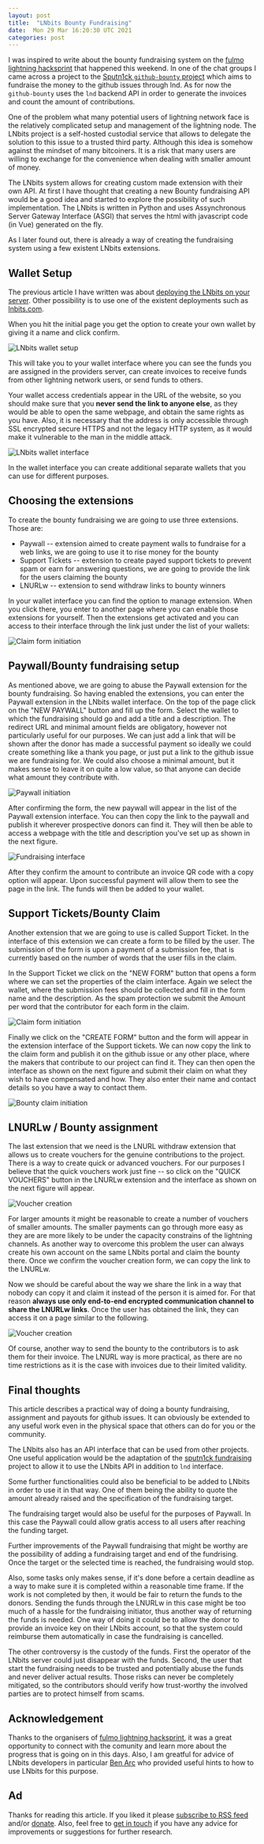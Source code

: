 ```yaml
---
layout: post
title:  "LNbits Bounty Fundraising"
date:  Mon 29 Mar 16:20:30 UTC 2021
categories: post
---
```


I was inspired to write about the bounty fundraising system on the [fulmo lightning hacksprint] that happened this weekend. In one of the chat groups I came across a project to the [Sputn1ck `github-bounty` project][sputn1ckgit] which aims to fundraise the money to the github issues through lnd. As for now the `github-bounty` uses the `lnd` backend API in order to generate the invoices and count the amount of contributions.

One of the problem what many potential users of lightning network face is the relatively complicated setup and management of the lightning node. The LNbits project is a self-hosted custodial service that allows to delegate the solution to this issue to a trusted third party. Although this idea is somehow against the mindset of many bitcoiners. It is a risk that many users are willing to exchange for the convenience when dealing with smaller amount of money.

The LNbits system allows for creating custom made extension with their own API. At first I have thought that creating a new Bounty fundraising API would be a good idea and started to explore the possibility of such implementation. The LNbits is written in Python and uses Assynchronous Server Gateway Interface (ASGI) that serves the html with javascript code (in Vue) generated on the fly.

As I later found out, there is already a way of creating the fundraising system using a few existent LNbits extensions.

## Wallet Setup

The previous article I have written was about [deploying the LNbits on your server]. Other possibility is to use one of the existent deployments such as [lnbits.com]. 

When you hit the initial page you get the option to create your own wallet by giving it a name and click confirm.

![LNbits wallet setup](/assets/fundbounty/wallet_setup.png)

This will take you to your wallet interface where you can see the funds you are assigned in the providers server, can create invoices to receive funds from other lightning network users, or send funds to others.

Your wallet access credentials appear in the URL of the website, so you should make sure that you **never send the link to anyone else**, as they would be able to open the same webpage, and obtain the same rights as you have. Also, it is necessary that the address is only accessible through SSL encrypted secure HTTPS and not the legacy HTTP system, as it would make it vulnerable to the man in the middle attack.

![LNbits wallet interface](/assets/fundbounty/wallet_interface.png)

In the wallet interface you can create additional separate wallets that you can use for different purposes.

## Choosing the extensions

To create the bounty fundraising we are going to use three extensions. Those are:

+ Paywall -- extension aimed to create payment walls to fundraise for a web links, we are going to use it to rise money for the bounty
+ Support Tickets -- extension to create payed support tickets to prevent spam or earn for answering questions, we are going to provide the link for the users claiming the bounty
+ LNURLw -- extension to send withdraw links to bounty winners

In your wallet interface you can find the option to manage extension. When you click there, you enter to another page where you can enable those extensions for yourself. Then the extensions get activated and you can access to their interface through the link just under the list of your wallets:

![Claim form initiation](/assets/fundbounty/active_extensions.png)

## Paywall/Bounty fundraising setup

As mentioned above, we are going to abuse the Paywall extension for the bounty fundraising. So having enabled the extensions, you can enter the Paywall extension in the LNbits wallet interface. On the top of the page click on the "NEW PAYWALL" button and fill up the form. Select the wallet to which the fundraising should go and add a title and a description. The redirect URL and minimal amount fields are obligatory, however not particularly useful for our purposes. We can just add a link that will be shown after the donor has made a successful payment so ideally we could create something like a thank you page, or just put a link to the github issue we are fundraising for. We could also choose a minimal amount, but it makes sense to leave it on quite a low value, so that anyone can decide what amount they contribute with.

![Paywall initiation](/assets/fundbounty/paywall_initiation.png)

After confirming the form, the new paywall will appear in the list of the Paywall extension interface. You can then copy the link to the paywall and publish it wherever prospective donors can find it. They will then be able to access a webpage with the title and description you've set up as shown in the next figure.

![Fundraising interface](/assets/fundbounty/bounty_fundraising.png)

After they confirm the amount to contribute an invoice QR code with a copy option will appear. Upon successful payment will allow them to see the page in the link. The funds will then be added to your wallet.

## Support Tickets/Bounty Claim

Another extension that we are going to use is called Support Ticket. In the interface of this extension we can create a form to be filled by the user. The submission of the form is upon a payment of a submission fee, that is currently based on the number of words that the user fills in the claim. 

In the Support Ticket we click on the "NEW FORM" button that opens a form where we can set the properties of the claim interface. Again we select the wallet, where the submission fees should be collected and fill in the form name and the description. As the spam protection we submit the Amount per word that the contributor for each form in the claim.

![Claim form initiation](/assets/fundbounty/bounty_form.png)

Finally we click on the "CREATE FORM" button and the form will appear in the extension interface of the Support tickets. We can now copy the link to the claim form and publish it on the github issue or any other place, where the makers that contribute to our project can find it. They can then open the interface  as shown on the next figure and submit their claim on what they wish to have compensated and how. They also enter their name and contact details so you have a way to contact them.

![Bounty claim initiation](/assets/fundbounty/bounty_claim.png)

## LNURLw / Bounty assignment

The last extension that we need is the LNURL withdraw extension that allows us to create vouchers for the genuine contributions to the project. There is a way to create quick or advanced vouchers. For our purposes I believe that the quick vouchers work just fine -- so click on the "QUICK VOUCHERS" button in the LNURLw extension and the interface as shown on the next figure will appear.

![Voucher creation](/assets/fundbounty/create_voucher.png)

For larger amounts it might be reasonable to create a number of vouchers of smaller amounts. The smaller payments can go through more easy as they are are more likely to be under the capacity constrains of the lightning channels. As another way to overcome this problem the user can always create his own account on the same LNbits portal and claim the bounty there. Once we confirm the voucher creation form, we can copy the link to the LNURLw. 

Now we should be careful about the way we share the link in a way that nobody can copy it and claim it instead of the person it is aimed for. For that reason **always use only end-to-end encrypted communication channel to share the LNURLw links**. Once the user has obtained the link, they can access it on a page similar to the following.

![Voucher creation](/assets/fundbounty/lnurl-withdraw.png)

Of course, another way to send the bounty to the contributors is to ask them for their invoice. The LNURL way is more practical, as there are no time restrictions as it is the case with invoices due to their limited validity.

## Final thoughts

This article describes a practical way of doing a bounty fundraising, assignment and payouts for github issues. It can obviously be extended to any useful work even in the physical space that others can do for you or the community.

The LNbits also has an API interface that can be used from other projects. One useful application would be the adaptation of the [sputn1ck fundraising][sputn1ckgit] project to allow it to use the LNbits API in addition to `lnd` interface.

Some further functionalities could also be beneficial to be added to LNbits in order to use it in that way. One of them being the ability to quote the amount already raised and the specification of the fundraising target. 

The fundraising target would also be useful for the purposes of Paywall. In this case the Paywall could allow gratis access to all users after reaching the funding target.

Further improvements of the Paywall fundraising that might be worthy are the possibility of adding a fundraising target and end of the fundrising. Once the target or the selected time is reached, the fundraising would stop. 

Also, some tasks only makes sense, if it's done before a certain deadline as a way to make sure it is completed within a reasonable time frame. If the work is not completed by then, it would be fair to return the funds to the donors. Sending the funds through the LNURLw in this case might be too much of a hassle for the fundraising initiator, thus another way of returning the funds is needed. One way of doing it could be to allow the donor to provide an invoice key on their LNbits account, so that the system could reimburse them automatically in case the fundraising is cancelled. 

The other controversy is the custody of the funds. First the operator of the LNbits server could just disappear with the funds. Second, the user that start the fundraising needs to be trusted and potentially abuse the funds and never deliver actual results. Those risks can never be completely mitigated, so the contributors should verify how trust-worthy the involved parties are to protect himself from scams.

## Acknowledgement

Thanks to the organisers of [fulmo lightning hacksprint], it was a great opportunity to connect with the comunity and learn more about the progress that is going on in this days. Also, I am greatful for advice of LNbits developers in particular [Ben Arc] who provided useful hints to how to use LNbits for this purpose.

## Ad

Thanks for reading this article. If you liked it please [subscribe to RSS feed][RSS] and/or [donate][donation]. Also, feel free to [get in touch][mailme] if you have any advice for improvements or suggestions for further research.


[fulmo lightning hacksprint]: https://wiki.fulmo.org/wiki/Lightning_HackSprint_March_2021
[sputn1ckgit]: https://github.com/sputn1ck/github-bounty

[deploying the LNbits on your server]: https://blog.lightningconductors.net/post/2021/03/22/deploying-lnbits.html
[lnbits.com]: https://lnbits.com
[Ben Arc]: https://github.com/arcbtc



[RSS]: https://blog.lightningconductors.net/feed.xml
[donation]: https://btcpay.lightningconductors.net/api/v1/invoices?storeId=FFPzRyoNZHuENk4uyNSehkscnDsRLWZpLedmCzipt9tU&checkoutDesc=Thanks+for+donating+to+lightningconductors.net&price=42&currency=sats


[mailme]: mailto:info@lightningconductors.net
